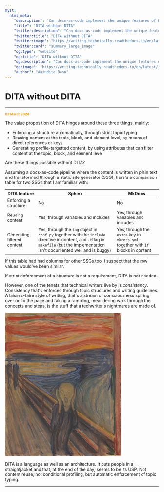 ```yaml
---
myst:
  html_meta:
    "description": "Can docs-as-code implement the unique features of DITA"
    "title": "DITA without DITA"
    "twitter:description": "Can docs-as-code implement the unique features of DITA"
    "twitter:title": "DITA without DITA"
    "twitter:image": "https://writing-technically.readthedocs.io/en/latest/_static/wordcloud.jpg"
    "twitter:card": "summary_large_image"
    "og:type": "website"
    "og:title": "DITA without DITA"
    "og:description": "Can docs-as-code implement the unique features of DITA"
    "og:image": "https://writing-technically.readthedocs.io/en/latest/_static/wordcloud.jpg"
    "author": "Anindita Basu"
---
```


# DITA without DITA

<hr/>
<p style="font-weight:bold;font-size:75%;color:orange">03 March 2024</p>

The value proposition of DITA hinges around these three things, mainly:
-  Enforcing a structure automatically, through strict topic typing
-  Reusing content at the topic, block, and element level, by means of direct references or keys
-  Generating profile-targetted content, by using attributes that can filter content at the topic, block, and element level

Are these things possible without DITA?

Assuming a docs-as-code pipeline where the content is written in plain text and transformed through a static site generator (SSG), here's a comparison table for two SSGs that I am familiar with:

| DITA feature | Sphinx                                                                                                                                                                              | MkDocs |
|---- |-------------------------------------------------------------------------------------------------------------------------------------------------------------------------------------| ---- | 
| Enforcing a structure | No                                                                                                                                                                                  | No |
| Reusing content | Yes, through variables and includes                                                                                                                                                 | Yes, through variables and includes |
| Generating filtered content | Yes, through the `tag` object in `conf.py` together with the `include` directive in content, and `-t`flag in `makefile` (but the implementation isn't documented well and is buggy) | Yes, through the `extra` key in `mkdocs.yml` together with `if` blocks in content |

If this table had had columns for other SSGs too, I suspect that the row values would've been similar. 

If strict enforcement of a structure is not a requirement, DITA is not needed.

However, one of the tenets that technical writers live by is _consistency_. Consistency that's enforced through topic structures and writing guidelines.  A laissez-faire style of writing, that's a stream of consciousness spilling over on to the page and taking a rambling, meandering walk through the concepts and steps, is the stuff that a techwriter's nightmares are made of. 

![The Scream by Edvard Munch at the National Gallery of Norway uploaded to https://commons.wikimedia.org/w/index.php?curid=69541493 by ColdCreation in public domain on 8 Jan 2019](images/the_scream.jpg)

DITA is a language as well as an architecture.  It puts people in a straightjacket and that, at the end of the day, seems to be its USP. Not content reuse, not conditional profiling, but automatic enforcement of topic typing.

<hr/>
